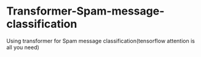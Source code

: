 # Transformer-Spam-message-classification
Using transformer for Spam message classification(tensorflow attention is all you need)
